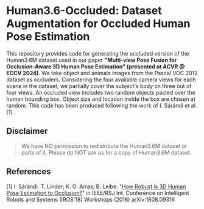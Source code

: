 # Human3.6-Occluded: Dataset Augmentation for Occluded Human Pose Estimation

This repository provides code for generating the occluded version of the Human3.6M dataset used in our paper <b>"Multi-view Pose Fusion for Occlusion-Aware 3D
Human Pose Estimation" (presented at ACVR @ ECCV 2024)</b>.
We take object and animals images from the Pascal VOC 2012 dataset as occluders. Considering the four available camera views for each scene in the dataset, we partially cover the subject's body on three out of four views.
An occluded view includes two random objects pasted over the human bounding box. Object size and location inside the box are chosen at random. 
This code has been produced following the work of I. Sárándi et al. [1] .

## Disclaimer
> We have NO permission to redistribute the Human3.6M dataset or parts of it. Please do NOT ask us for a copy of Human3.6M dataset.

## References
[1] I. Sárándi; T. Linder; K. O. Arras; B. Leibe: "[How Robust is 3D Human Pose Estimation to Occlusion?](https://arxiv.org/abs/1808.09316)" in IEEE/RSJ Int. Conference on Intelligent Robots and Systems (IROS'18) Workshops (2018) arXiv:1808.09316
